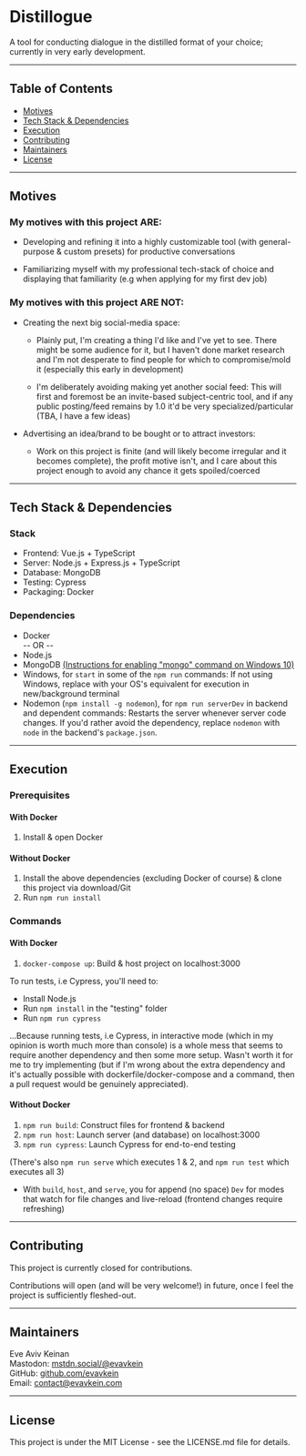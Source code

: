 # Distillogue

A tool for conducting dialogue in the distilled format of your choice; currently in very early development.

---

## Table of Contents
* [Motives](#motives)
* [Tech Stack & Dependencies](#tech-stack--dependencies)
* [Execution](#execution)
* [Contributing](#contributing)
* [Maintainers](#maintainers)
* [License](#license)

---

## Motives

### My motives with this project ARE:

* Developing and refining it into a highly customizable tool (with general-purpose & custom presets) for productive conversations

* Familiarizing myself with my professional tech-stack of choice and displaying that familiarity (e.g when applying for my first dev job)

### My motives with this project ARE NOT:

* Creating the next big social-media space:  

  * Plainly put, I'm creating a thing I'd like and I've yet to see. There might be some audience for it, but I haven't done market research and I'm not desperate to find people for which to compromise/mold it (especially this early in development)   

  * I'm deliberately avoiding making yet another social feed: This will first and foremost be an invite-based subject-centric tool, and if any public posting/feed remains by 1.0 it'd be very specialized/particular (TBA, I have a few ideas)   

* Advertising an idea/brand to be bought or to attract investors:   

  * Work on this project is finite (and will likely become irregular and it becomes complete), the profit motive isn't, and I care about this project enough to avoid any chance it gets spoiled/coerced

---

## Tech Stack & Dependencies

### Stack
  * Frontend: Vue.js + TypeScript
  * Server: Node.js + Express.js + TypeScript
  * Database: MongoDB
  * Testing: Cypress
  * Packaging: Docker

### Dependencies
* Docker  
-- OR --
* Node.js
* MongoDB [(Instructions for enabling "mongo" command on Windows 10)](https://stackoverflow.com/a/41507803)
* Windows, for `start` in some of the `npm run` commands: If not using Windows, replace with your OS's equivalent for execution in new/background terminal
* Nodemon (`npm install -g nodemon`), for `npm run serverDev` in backend and dependent commands: Restarts the server whenever server code changes. If you'd rather avoid the dependency, replace `nodemon` with `node` in the backend's `package.json`.

---

## Execution

### Prerequisites
#### With Docker
1. Install & open Docker    

#### Without Docker
1. Install the above dependencies (excluding Docker of course) & clone this project via download/Git
2. Run `npm run install`

### Commands
#### With Docker
1. `docker-compose up`: Build & host project on localhost:3000   

To run tests, i.e Cypress, you'll need to:
  * Install Node.js
  * Run `npm install` in the "testing" folder
  * Run `npm run cypress`    
  
...Because running tests, i.e Cypress, in interactive mode (which in my opinion is worth much more than console) is a whole mess that seems to require another dependency and then some more setup. Wasn't worth it for me to try implementing (but if I'm wrong about the extra dependency and it's actually possible with dockerfile/docker-compose and a command, then a pull request would be genuinely appreciated).

#### Without Docker
1. `npm run build`: Construct files for frontend & backend  
2. `npm run host`: Launch server (and database) on localhost:3000
3. `npm run cypress`: Launch Cypress for end-to-end testing

(There's also `npm run serve` which executes 1 & 2, and `npm run test` which executes all 3)

* With `build`, `host`, and `serve`, you for append (no space) `Dev` for modes that watch for file changes and live-reload (frontend changes require refreshing)

---

## Contributing

This project is currently closed for contributions.  

Contributions will open (and will be very welcome!) in future, once I feel the project is sufficiently fleshed-out.

---

## Maintainers

Eve Aviv Keinan  
Mastodon: [mstdn.social/@evavkein](https://mstdn.social/@EvAvKein)  
GitHub: [github.com/evavkein](https://github.com/EvAvKein)  
Email:  contact@evavkein.com

---

## License
This project is under the MIT License - see the LICENSE.md file for details.
